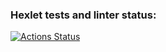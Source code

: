 ### Hexlet tests and linter status:
[![Actions Status](https://github.com/ovsy1/frontend-project-lvl1/workflows/hexlet-check/badge.svg)](https://github.com/ovsy1/frontend-project-lvl1/actions)